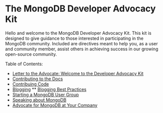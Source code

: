 The MongoDB Developer Advocacy Kit
====================================

Hello and welcome to the MongoDB Developer Advocacy Kit. This kit is designed to give guidance to those interested in
participating in the MongoDB community. Included are directives meant to help you, as a user and community member, assist 
others in achieving success in our growing open-source community.

Table of Contents:

* [Letter to the Advocate: Welcome to the Developer Advocacy Kit](https://github.com/FrancescaK/MongoDB_DAK/blob/master/letter.md)
* [Contributing to the Docs](https://github.com/FrancescaK/MongoDB_DAK/blob/master/docs.md)
* [Contribuing Code](https://github.com/FrancescaK/MongoDB_DAK/blob/master/contributing_code.md)
* [Blogging](https://github.com/FrancescaK/MongoDB_DAK/blob/master/blog.md)
** [Blogging Best Practices](https://github.com/FrancescaK/MongoDB_DAK/blob/master/blogging_best_practices.md)
* [Starting a MongoDB User Group](https://github.com/FrancescaK/MongoDB_DAK/blob/master/mugs_dak.md)
* [Speaking about MongoDB](https://github.com/FrancescaK/MongoDB_DAK/blob/master/speaking.md)
* [Advocate for MongoDB at Your Company](https://github.com/FrancescaK/MongoDB_DAK/blob/master/at_your_company.md)
